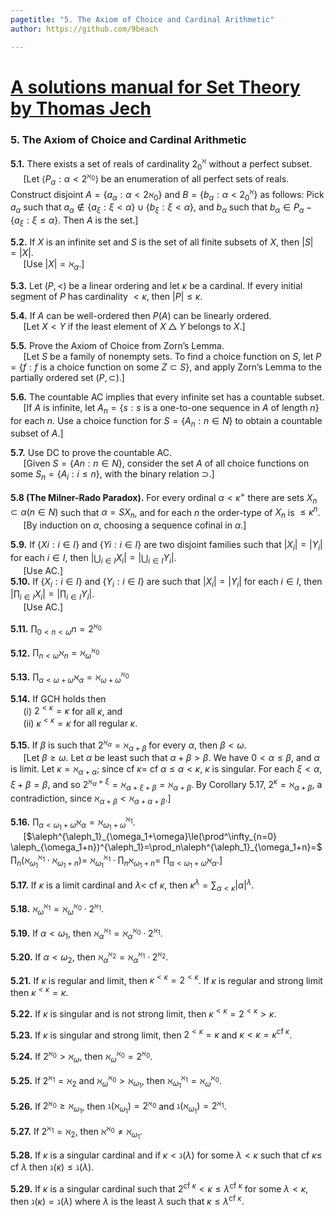 ```yaml
---
pagetitle: "5. The Axiom of Choice and Cardinal Arithmetic"
author: https://github.com/9beach

---
```

# [A solutions manual for Set Theory by Thomas Jech](README.md)
### 5. The Axiom of Choice and Cardinal Arithmetic

**5.1.** There exists a set of reals of cardinality $2^\aleph_0$ without a
perfect subset.
\
&nbsp;$\quad$[Let $\langle P_\alpha :\alpha < 2^{\aleph_0}\rangle$ be an
enumeration of all perfect sets of reals. Construct disjoint $A=\{a_\alpha
:\alpha <2\aleph_0\}$ and $B=\{b_\alpha :\alpha <2^\aleph_0\}$ as follows:
Pick $a_\alpha$
such that $a_\alpha\notin \{a_\xi :\xi <\alpha \}\cup \{b_\xi :\xi <\alpha
\}$, and $b_\alpha$ such that $b_\alpha\in P_\alpha -\{a_\xi :\xi\le\alpha
\}$. Then $A$ is the set.]

**5.2.** If $X$ is an infinite set and $S$ is the set of all finite subsets
of $X$, then $|S| = |X|$.
\
&nbsp;$\quad$[Use $|X| =\aleph_\alpha$.]

**5.3.** Let $(P, <)$ be a linear ordering and let $\kappa$ be a cardinal.
If every initial segment of $P$ has cardinality $< \kappa$, then
$|P |\le \kappa$.

**5.4.** If $A$ can be well-ordered then $P(A)$ can be linearly ordered.
\
&nbsp;$\quad$[Let $X < Y$ if the least element of $X\bigtriangleup Y$ belongs
to $X$.]

**5.5.** Prove the Axiom of Choice from Zorn’s Lemma.
\
&nbsp;$\quad$[Let $S$ be a family of nonempty sets. To find a choice function
on $S$, let $P = \{f : f$ is a choice function on some $Z\subset S\}$, and
apply Zorn’s Lemma to the partially ordered set $(P,\subset)$.]

**5.6.** The countable AC implies that every infinite set has a countable
subset.
\
&nbsp;$\quad$[If $A$ is infinite, let $A_n = \{s : s$ is a one-to-one
sequence in $A$ of length $n\}$ for each $n$. Use a choice function for
$S = \{A_n : n\in N \}$ to obtain a countable subset of $A$.]

**5.7.** Use DC to prove the countable AC.
\
&nbsp;$\quad$[Given $S = \{An : n\in N\}$, consider the set $A$ of all choice
functions on some $S_n = \{A_i : i\le n\}$, with the binary relation
$\supset$.]

**5.8 (The Milner-Rado Paradox).** For every ordinal $\alpha < \kappa^+$
there are sets $X_n\subset\alpha (n\in N)$ such that $\alpha =S
X_n$, and for each $n$ the order-type of $X_n$ is $\le \kappa^n$.
\
&nbsp;$\quad$[By induction on $\alpha$, choosing a sequence cofinal in
$\alpha$.]

**5.9.** If $\{Xi :i\in I\}$ and $\{Yi :i\in I\}$ are two disjoint
families such that $|X_i|=|Y_i|$ for each $i\in I$, then $|\bigcup_{i\in I}
X_i| = |\bigcup_{i\in I} Y_i|$.
\
&nbsp;$\quad$[Use AC.]
\
**5.10.** If $\{X_i :i\in I\}$ and $\{Y_i :i\in I\}$ are such that $|X_i|=|Y_i|$
for each $i\in I$, then $|\prod_{i\in I} X_i| = |\prod_{i\in I} Y_i|$.
\
&nbsp;$\quad$[Use AC.]

**5.11.** $\prod_{0<n<\omega}n=2^{\aleph_0}$

**5.12.** $\prod_{n<\omega}\aleph_n=\aleph^{\aleph_0}_\omega$

**5.13.** $\prod_{\alpha<\omega+\omega}\aleph_\alpha=\aleph^{\aleph_0}_{ \omega+\omega}$

**5.14.** If GCH holds then
\
&nbsp;$\quad$(i) $2^{<\kappa}  =\kappa$  for all $\kappa$, and
\
&nbsp;$\quad$(ii) $\kappa^{<\kappa}  = \kappa$  for all regular $\kappa$.

**5.15.** If $\beta$ is such that $2^{\aleph_\alpha} =\aleph_{\alpha +\beta}$
for every $\alpha$, then $\beta <\omega$.
\
&nbsp;$\quad$[Let $\beta\ge\omega$. Let $\alpha$ be least such that
$\alpha +\beta >\beta$. We have $0 <\alpha\le\beta$, and
$\alpha$ is limit. Let $\kappa  =\aleph_{\alpha +\alpha}$; since cf $\kappa=$
cf $\alpha\le\alpha < \kappa$, $\kappa$ is singular. For each $\xi <\alpha$,
$\xi +\beta =\beta$, and so $2^{\aleph_\alpha +\xi} =\aleph_{\alpha +\xi
+\beta} =\aleph_{\alpha +\beta}$. By Corollary 5.17, $2^\kappa=
\aleph_{\alpha +\beta}$, a contradiction, since $\aleph_{\alpha +\beta}
<\aleph_{\alpha +\alpha +\beta}$.]

**5.16.** $\prod_{\alpha<\omega_1+\omega}\aleph_\alpha=\aleph^{\aleph_1}_{\omega_1+
\omega}$.
\
&nbsp;$\quad$[$\aleph^{\aleph_1}_{\omega_1+\omega}\le(\prod^\infty_{n=0}
\aleph_{\omega_1+n})^{\aleph_1}=\prod_n\aleph^{\aleph_1}_{\omega_1+n}=$
$\prod_n(\aleph^{\aleph_1}_{\omega_1}\cdot\aleph_{\omega_1+n})=$
$\aleph^{\aleph_1}_{\omega_1}\cdot\prod_n\aleph_{\omega_1+n}=$
$\prod_{\alpha<\omega_1+\omega}\aleph_{\alpha}$.]

**5.17.** If $\kappa$ is a limit cardinal and $\lambda<$ cf $\kappa$,
then $\kappa^\lambda =\sum_{\alpha <\kappa}|\alpha|^\lambda$.

**5.18.** $\aleph^{\aleph_1}_\omega =\aleph^{\aleph_0}_\omega\cdot 2^{
\aleph_1}$.

**5.19.** If $\alpha <\omega_1$, then $\aleph_\alpha^{\aleph_1} =
\aleph^{\aleph_0}_\alpha\cdot 2^{\aleph_1}$.

**5.20.** If $\alpha <\omega_2$, then $\aleph_\alpha^{\aleph_2} =
\aleph^{\aleph_1}_\alpha\cdot 2^{\aleph_2}$.

**5.21.** If $\kappa$  is regular and limit, then $\kappa^{<\kappa}=
2^{<\kappa}$. If $\kappa$  is regular and strong limit then $\kappa^{<\kappa}
= \kappa$.

**5.22.** If $\kappa$  is singular and is not strong limit, then $\kappa
^{<\kappa}  = 2^{<\kappa}  > \kappa$.

**5.23.** If $\kappa$ is singular and strong limit, then $2^{<\kappa}=\kappa$
and $\kappa <\kappa  = \kappa^{\text{cf }\kappa}$.

**5.24.** If $2^{\aleph_0} >\aleph_\omega$, then $\aleph^{\aleph_0}_\omega
= 2^{\aleph_0}$.

**5.25.** If $2^{\aleph_1}=\aleph_2$ and $\aleph^{\aleph_0}_\omega>
\aleph_{\omega_1}$, then $\aleph^{\aleph_1}_{\omega_1}=
\aleph^{\aleph_0}_{\omega}$.

**5.26.** If $2^{\aleph_0}\ge\aleph_{\omega_1}$, then
$\gimel(\aleph_{\omega_1})=2^{\aleph_0}$ and $\gimel(\aleph_{\omega_1})=
2^{\aleph_1}$.

**5.27.** If $2^{\aleph_1}=\aleph_2$, then $\aleph^{\aleph_0}\neq\aleph_
{\omega_1}$.

**5.28.** If $\kappa$ is a singular cardinal and if $\kappa <\gimel(\lambda)$
for some $\lambda<\kappa$ such that cf $\kappa \le$ cf $\lambda$ then
$\gimel(\kappa )\le\gimel(\lambda)$.

**5.29.** If $\kappa$ is a singular cardinal such that $2^{
\text{cf }\kappa}<\kappa \le \lambda^{\text{cf }\kappa}$  for some
$\lambda<\kappa$, then $\gimel(\kappa)=\gimel(\lambda)$ where $\lambda$ is
the least $\lambda$ such that $\kappa\le\lambda^{\text{cf }\kappa}$.
